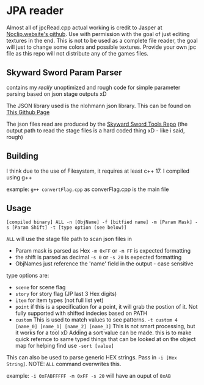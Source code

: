 # JPA reader

Almost all of jpcRead.cpp actual working is credit to Jasper at [Noclip.website's github](https://github.com/magcius/noclip.website/blob/d7dd9e7212792ad4454cd00d2bdabc2ce78fea07/src/Common/JSYSTEM/JPA.ts#L4983). Use with permission with the goal of just editing textures in the end.
This is not to be used as a complete file reader, the goal will just to change some colors and possible textures. Provide your own jpc file as this repo will not distribute any of the games files.

## Skyward Sword Param Parser

contains my *really* unoptimized and rough code for simple parameter parsing based on json stage outputs xD

The JSON library used is the nlohmann json library. This can be found on [This Github Page](https://github.com/nlohmann/json)

The json files read are produced by the [Skyward Sword Tools Repo](https://github.com/lepelog/skywardsword-tools) (the output path to read the stage files is a hard coded thing xD - like i said, rough)

## Building

I think due to the use of Filesystem, it requires at least c++ 17.
I compiled using g++

example: `g++ convertFlag.cpp` as converFlag.cpp is the main file

## Usage

`[compiled binary] ALL -n [ObjName] -f [bitfied name] -m [Param Mask] -s [Param Shift] -t [type option (see below)]`

`ALL` will use the stage file path to scan json files in

- Param mask is parsed as Hex `-m 0xFF` or `-m FF` is expected formatting
- the shift is parsed as decimal `-s 0` or `-s 20` is expected formatting
- ObjNames just reference the 'name' field in the output - case sensitive

type options are:

- `scene` for scene flag
- `story` for story flag (JP last 3 Hex digits)
- `item`  for item types (not full list yet)
- `point` if this is a specification for a point, it will grab the postion of it. Not fully supported with shifted indecies based on PATH
- `custom` This is used to match values to see patterns. `-t custom 4 [name_0] [name_1] [name_2] [name_3]` This is not smart processing, but it works for a tool xD
Adding a sort value can be made. this is to make quick refernce to same typed things that can be looked at on the object map for helping find use
`-sort [value]`

This can also be used to parse generic HEX strings. Pass in `-i [Hex String]`. NOTE: `ALL` command overwrites this.

example: `-i 0xFABFFFFF -m 0xFF -s 20` will have an ouput of `0xAB`

